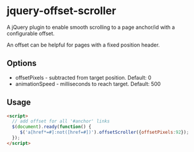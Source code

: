 # jquery-offset-scroller

A jQuery plugin to enable smooth scrolling to a page anchor/id with a configurable offset.

An offset can be helpful for pages with a fixed position header.

## Options
  - offsetPixels - subtracted from target position. Default: 0
  - animationSpeed - milliseconds to reach target. Default: 500

## Usage
```html
<script>
  // add offset for all '#anchor' links
  $(document).ready(function() {
     $('a[href*=#]:not([href=#])').offsetScroller({offsetPixels:92});
  });
</script>
```
